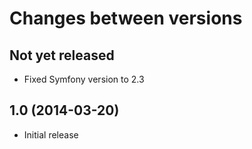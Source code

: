 # Changes between versions

## Not yet released

* Fixed Symfony version to 2.3

## 1.0 (2014-03-20)

* Initial release
